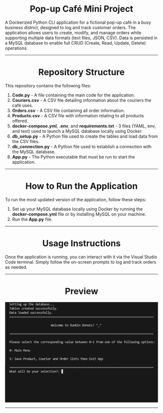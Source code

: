 <h1 align="center"> Pop-up Café Mini Project </h1>

A Dockerized Python CLI application for a fictional pop-up café in a busy business district, designed to log and track customer orders. The application allows users to create, modify, and manage orders while supporting multiple data formats (text files, JSON, CSV). Data is persisted in a MySQL database to enable full CRUD (Create, Read, Update, Delete) operations. 

---

<h1 align="center"> Repository Structure </h1>

This repository contains the following files: 

1. **Code.py** - A file containing the main code for the application.
2. **Couriers.csv** - A CSV file detailing information about the couriers the café uses. 
3. **Orders.csv** - A CSV file containing all order information.
4. **Products.csv** - A CSV file with information relating to all products offered. 
5. **docker-compose.yml**, **.env**, and **requirements.txt** - 3 files (YAML, env, and text) used to launch a MySQL database locally using Docker.
6. **db_setup.py** - A Python file used to create the tables and load data from the CSV files.
7. **db_connection.py** - A Python file used to establish a connection with the MySQL database.
8. **App.py** - The Python executable that must be run to start the application.

---

<h1 align="center"> How to Run the Application </h1>

To run the most updated version of the application, follow these steps:

1. Set up your MySQL database locally using Docker by running the **docker-compose.yml** file or by installing MySQL on your machine.
2. Run the **App.py** file.

---

<h1 align="center"> Usage Instructions </h1>

Once the application is running, you can interact with it via the Visual Studio Code terminal. Simply follow the on-screen prompts to log and track orders as needed.

---

<h1 align="center"> Preview </h1>

![Terminal Screenshot](https://github.com/HannibalGh/Generation-Project-1---Pop-Up-Cafe/blob/main/Terminal_Screenshot.png)

---
